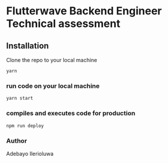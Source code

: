 # Flutterwave Backend Engineer Technical assessment

## Installation
Clone the repo to your local machine 

```
yarn
```

### run code on your local machine

```
yarn start
```

### compiles and executes code for production

```
npm run deploy
```

### Author 

Adebayo Ilerioluwa